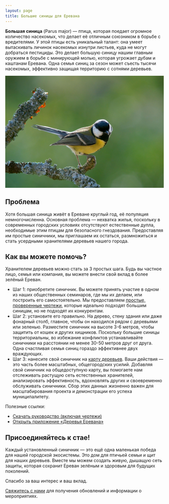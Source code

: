 ```yaml
---
layout: page
title: Большие синицы для Еревана
---
```

**Большая синица** (Parus major) — птица, которая поедает огромное количество насекомых, что делает её отличным союзником в борьбе с вредителями.
У этой птицы есть уникальный талант: она умеет вытаскивать личинок насекомых изнутри листьев, куда не могут добраться пестициды.
Это делает большую синицу нашим главным оружием в борьбе с минирующей молью, которая угрожает дубам и каштанам Еревана.
Одна семья синиц за сезон может съесть тысячи насекомых, эффективно защищая территорию с сотнями деревьев.

![Большая синица][2]

## Проблема

Хотя большая синица живёт в Ереване круглый год, её популяция немногочисленна.
Основная проблема — нехватка жилья, поскольку в современных городских условиях отсутствуют естественные дупла, необходимые этим птицам для безопасного гнездования.
Предоставляя им простые синичники, мы приглашаем их остаться, размножиться и стать усердными хранителями деревьев нашего города.

## Как вы можете помочь?

Хранителем деревьев можно стать за 3 простых шага.
Будь вы частное лицо, семья или компания, вы можете внести свой вклад в более зелёный Ереван.

- Шаг 1: приобретите синичник. Вы можете принять участие в одном из наших общественных семинаров, где мы их делаем, или построить его самостоятельно. Мы предоставляем [простые, проверенные чертежи][1], которые идеально подходят большим синицам, но не подходят их конкурентам.
- Шаг 2: установите его правильно. На дерево, стену здания или даже фонарный столб, главное, чтобы он находился рядом с деревьями или зеленью. Разместите синичник на высоте 3-6 метров, чтобы защитить от кошек и других хищников. Поскольку большие синицы территориальны, во избежание конфликтов устанавливайте синичники на расстоянии не менее 30-50 метров друг от друга. Одна счастливая семья синиц гораздо эффективнее двух враждующих.
- Шаг 3: нанесите свой синичник на [карту деревьев][3]. Ваши действия — это часть более масштабных, общегородских усилий. Добавляя свой синичник на общедоступную карту, вы помогаете нам отслеживать растущую сеть естественных хранителей, анализировать эффективность, вдохновлять других и своевременно обслуживать синичники. Сбор этих данных жизненно важен для масштабирования проекта и демонстрации его успеха муниципалитету.

Полезные ссылки:

- [Скачать руководство (включая чертежи)][1]
- [Открыть приложение «Деревья Еревана»][3]

## Присоединяйтесь к стае!

Каждый установленный синичник — это ещё одна маленькая победа для нашей городской экосистемы.
Это дом для птичьей семьи и щит для наших деревьев.
Вместе мы можем создать живую, дышащую сеть защиты, которая сохранит Ереван зелёным и здоровым для будущих поколений.

Спасибо за ваш интерес и ваш вклад.

[Свяжитесь с нами](/connect/) для получения обновлений и информации о мероприятиях.

[1]: ../Great-Tits-for-Yerevan.pdf
[2]: ../parus-major-2.jpg
[3]: https://yerevan.treemaps.app/
